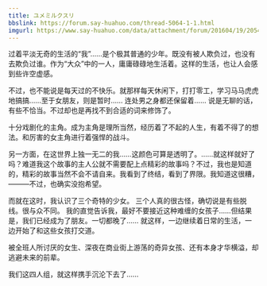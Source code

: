 ```yaml
---
title: ユメミルクスリ
bbslink: https://forum.say-huahuo.com/thread-5064-1-1.html
imgurl: https://www.say-huahuo.com/data/attachment/forum/201604/19/205453jllpjmjd1qlqmuu9.jpg
---
```


过着平淡无奇的生活的“我”……是个极其普通的少年。既没有被人欺负过，也没有去欺负过谁。作为“大众”中的一人，庸庸碌碌地生活着。这样的生活，也让人会感到些许空虚感。

不过，也不能说是每天过的不快乐。就那样每天休闲下，打打零工，学习马马虎虎地搞搞……至于女朋友，则是暂时……
连处男之身都还保留着……
说是无聊的话，有些不恰当。不过却也是再找不到合适的词来修饰了。

十分戏剧化的主角。成为主角是理所当然，经历着了不起的人生，有着不得了的想法。和厉害的女主角进行着强悍的战斗。

另一方面，在这世界上独一无二的我……这颜色可算是透明了。……就这样就好了吗？难道我这个故事的主人公就不需要配上点精彩的故事吗？不过，我也是知道的，精彩的故事当然不会不请自来。我看到了终结，看到了界限。我知道这很糟，―――不过，也确实没抱希望。

而就在这时，我认识了三个奇特的少女。
三个人真的很古怪，确切说是有些脱线。很与众不同。
我的直觉告诉我，最好不要接近这种难缠的女孩子……但结果是，我们已经成为了朋友。一切都晚了……
就这样，一边继续着日常的生活，一边开始了和这些女孩打交道。

被全班人所讨厌的女生、深夜在商业街上游荡的奇异女孩、还有本身才华横溢，却逃避未来的前辈。

我们这四人组，就这样携手沉沦下去了……<!--more-->
